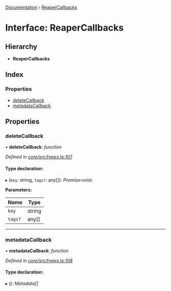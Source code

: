 [Documentation](../README.md) › [ReaperCallbacks](reapercallbacks.md)

# Interface: ReaperCallbacks

## Hierarchy

* **ReaperCallbacks**

## Index

### Properties

* [deleteCallback](reapercallbacks.md#deletecallback)
* [metadataCallback](reapercallbacks.md#metadatacallback)

## Properties

###  deleteCallback

• **deleteCallback**: *function*

*Defined in [core/src/types.ts:107](https://github.com/badbatch/cachemap/blob/ca43a4d/packages/core/src/types.ts#L107)*

#### Type declaration:

▸ (`key`: string, `tags?`: any[]): *Promise‹void›*

**Parameters:**

Name | Type |
------ | ------ |
`key` | string |
`tags?` | any[] |

___

###  metadataCallback

• **metadataCallback**: *function*

*Defined in [core/src/types.ts:108](https://github.com/badbatch/cachemap/blob/ca43a4d/packages/core/src/types.ts#L108)*

#### Type declaration:

▸ (): *Metadata[]*
